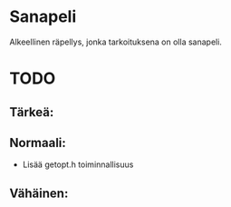 # Sanapeli
Alkeellinen räpellys, jonka tarkoituksena on olla sanapeli.

# TODO
## Tärkeä:

## Normaali:
* Lisää getopt.h toiminnallisuus

## Vähäinen:

